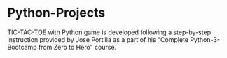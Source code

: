 # Python-Projects

TIC-TAC-TOE with Python game is developed following a step-by-step instruction provided by Jose Portilla as a part of his "Complete Python-3-Bootcamp from Zero to Hero" course.
